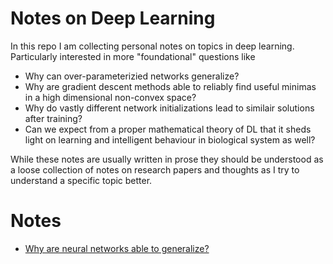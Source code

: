 # Notes on Deep Learning 

In this repo I am collecting personal notes on topics in deep learning. Particularly interested in more "foundational" questions like
* Why can over-parameterizied networks generalize?
* Why are gradient descent methods able to reliably find useful minimas in a high dimensional non-convex space?
* Why do vastly different network initializations lead to similair solutions after training?
* Can we expect from a proper mathematical theory of DL that it sheds light on learning and intelligent behaviour in biological system as well?

While these notes are usually written in prose they should be understood as a loose collection of notes on research papers and thoughts as I try to understand a specific topic better.

# Notes
* [Why are neural networks able to generalize?](notes/biasvariance.md)
